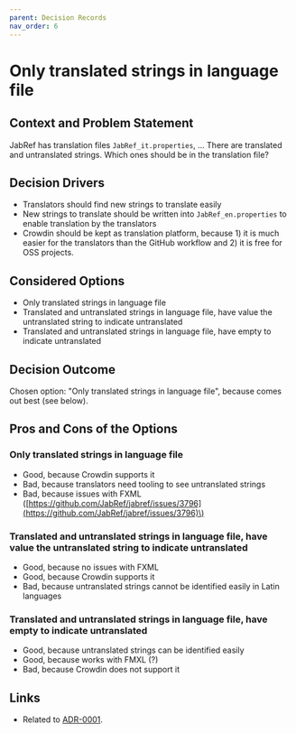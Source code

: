 ```yaml
---
parent: Decision Records
nav_order: 6
---
```

# Only translated strings in language file

## Context and Problem Statement

JabRef has translation files `JabRef_it.properties`, ... There are translated and untranslated strings. Which ones should be in the translation file?

## Decision Drivers

* Translators should find new strings to translate easily
* New strings to translate should be written into `JabRef_en.properties` to enable translation by the translators
* Crowdin should be kept as translation platform, because 1\) it is much easier for the translators than the GitHub workflow and 2\) it is free for OSS projects.

## Considered Options

* Only translated strings in language file
* Translated and untranslated strings in language file, have value the untranslated string to indicate untranslated
* Translated and untranslated strings in language file, have empty to indicate untranslated

## Decision Outcome

Chosen option: "Only translated strings in language file", because comes out best (see below).

## Pros and Cons of the Options

### Only translated strings in language file

* Good, because Crowdin supports it
* Bad, because translators need tooling to see untranslated strings
* Bad, because issues with FXML \([https://github.com/JabRef/jabref/issues/3796](https://github.com/JabRef/jabref/issues/3796)\)

### Translated and untranslated strings in language file, have value the untranslated string to indicate untranslated

* Good, because no issues with FXML
* Good, because Crowdin supports it
* Bad, because untranslated strings cannot be identified easily in Latin languages

### Translated and untranslated strings in language file, have empty to indicate untranslated

* Good, because untranslated strings can be identified easily
* Good, because works with FMXL \(?\)
* Bad, because Crowdin does not support it

## Links

* Related to [ADR-0001](0001-use-crowdin-for-translations.md).

<!-- markdownlint-disable-file MD024 -->

